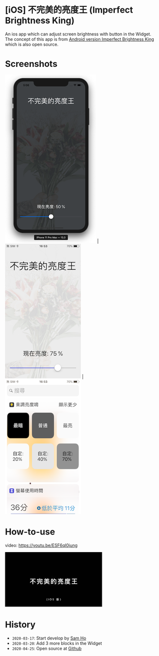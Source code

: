 # [iOS] 不完美的亮度王 (Imperfect Brightness King)
An ios app which can adjust screen brightness with button in the Widget.
The concept of this app is from [Android version Imperfect Brightness King](https://github.com/shrimp509/BrightnessKing) which is also open source.

# Screenshots
![](https://github.com/shrimp509/BrightnessKing-iOS/blob/master/screenshots/first.png) | ![](https://github.com/shrimp509/BrightnessKing-iOS/blob/master/screenshots/second.png) | ![](https://github.com/shrimp509/BrightnessKing-iOS/blob/master/screenshots/third.png) 

# How-to-use
video: https://youtu.be/ESF6qI0jung

[![video-cover](https://github.com/shrimp509/BrightnessKing-iOS/blob/master/screenshots/video-cover.jpg)](https://youtu.be/ESF6qI0jung)

# History
* `2020-03-17`: Start develop by [Sam Ho](http://imrongson.com/)
* `2020-03-20`: Add 3 more blocks in the Widget
* `2020-04-25`: Open source at [Github](https://github.com/shrimp509/BrightnessKing-iOS)